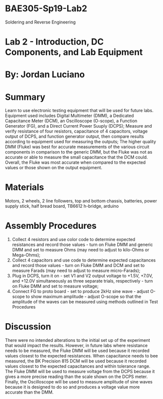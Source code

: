 # BAE305-Sp19-Lab2
Soldering and Reverse Engineering

# Lab 2 - Introduction, DC Components, and Lab Equipment

# By: Jordan Luciano

# Summary
Learn to use electronic testing equipment that will be used for future labs. Equipment used includes Digital Multimeter (DMM), a Dedicated Capacitance Meter (DCM), an Oscilloscope (O-scope), a Function Generator (FG), and a Direct Current Power Suuply (DCPS); Measure and verify resistance of four resistors, capacitance of 4 capacitors, voltage output of DCPS, and function generator output, then compare results according to equipment used for measuring the outputs; The higher quality DMM (Fluke) was best for accurate measurements of the various circuit components in comparison to the generic DMM, but the Fluke was not as accurate or able to measure the small capacitance that the DCM could. Overall, the Fluke was most accurate when compared to the expected values or those shown on the output equipment.  

# Materials
Motors, 2 wheels, 2 line followers, top and bottom chassis, batteries, power supply stick, half bread board, TB6612 h-bridge, arduino

# Assembly Procedures
1. Collect 4 resistors and use color code to determine expected resistances and record those values - turn on Fluke DMM and generic DMM and set to measure Ohms (may need to adjust to kilo-Ohms or Mega-Ohms); 
2. Collect 4 capacitors and use code to determine expected capacitances and record those values - turn on Fluke DMM and DCM and set to measure Farads (may need to adjust to measure micro-Farads); 
3. Plug in DCPS, turn it on - set V1 and V2 output voltage to +1.5V, +7.0V, and +12.0V simultaneously as three separate trials, respectively - turn on Fluke DMM and set to measure voltage; 
4. Connect FG to proto board - set to produce 2kHz sine wave - adjust O-scope to show maximum amplitude - adjust O-scope so that the amplitude of the waves can be measured using methods outlined in Test Procedures


# Discussion
There were no intended alterations to the initial set up of the experiment that would impact the results. However, in future labs where resistance needs to be measured, the Fluke DMM will be used because it recorded values closest to the expected resistances. When capacitance needs to bee measured, the BK Precision 815 DCM will be used because it recorded values closest to the expected capacitances and within tolerance range. The Fluke DMM will be used to measure voltage from the DCPS because it gives a more precise reading than the scale shown on the DCPS meter. Finally, the Oscilloscope will be used to measure amplitude of sine waves because it is designed to do so and produces a voltage value more accurate than the DMM.
